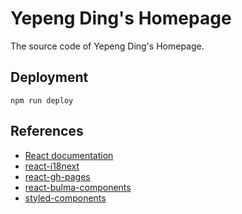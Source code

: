# Yepeng Ding's Homepage

The source code of Yepeng Ding's Homepage.

## Deployment

```
npm run deploy
```

## References

- [React documentation](https://reactjs.org/)
- [react-i18next](https://react.i18next.com/)
- [react-gh-pages](https://github.com/gitname/react-gh-pages)
- [react-bulma-components](https://react-bulma.dev/)
- [styled-components](https://styled-components.com/)
